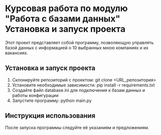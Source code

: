 # Курсовая работа по модулю "Работа с базами данных" Установка и запуск проекта
  Этот проект представляет собой программу, позволяющую управлять базой данных с информацией о 10 выбранных мною компаниях и их вакансиях.

## Установка и запуск проекта
  1. Склонируйте репозиторий с проектом: git clone <URL_репозитория>
  2. Установите необходимые зависимости: pip install -r requirements.txt
  3. Создайте файл database.ini для подключения к базам данных и работы конфигурации
  4. Запустите программу: python main.py


## Инструкция использования
  После запуска программы следуйте её указаниям и предложениям.
